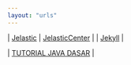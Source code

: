 ```yaml
---
layout: "urls"
---
```


| [Jelastic](https://jelastic.com/) | [JelasticCenter](https://docs.jelastic.com/) |
| [Jekyll](https://jekyll.vlsm.org/) |

| [TUTORIAL JAVA DASAR](https://www.youtube.com/watch?v=jiUxHm9l1KY) |

